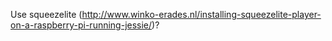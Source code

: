 Use squeezelite (http://www.winko-erades.nl/installing-squeezelite-player-on-a-raspberry-pi-running-jessie/)?


